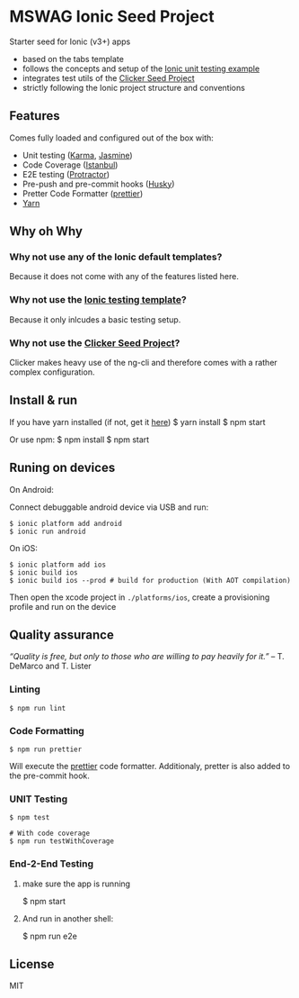# MSWAG Ionic Seed Project

Starter seed for Ionic (v3+) apps

* based on the tabs template
* follows the concepts and setup of the [Ionic unit testing example](https://github.com/driftyco/ionic-unit-testing-example)
* integrates test utils of the [Clicker Seed Project](https://github.com/lathonez/clicker)
* strictly following the Ionic project structure and conventions


## Features

Comes fully loaded and configured out of the box with:

* Unit testing ([Karma](https://karma-runner.github.io/), [Jasmine](https://jasmine.github.io/))
* Code Coverage ([Istanbul](https://istanbul.js.org/))
* E2E testing ([Protractor](http://www.protractortest.org/#/))
* Pre-push and pre-commit hooks ([Husky](https://github.com/typicode/husky/))
* Pretter Code Formatter ([prettier](https://github.com/prettier/prettier))
* [Yarn](https://yarnpkg.com/)


## Why oh Why

### Why not use any of the Ionic default templates?

Because it does not come with any of the features listed here.

### Why not use the [Ionic testing template](https://github.com/driftyco/ionic-unit-testing-example)?

Because it only inlcudes a basic testing setup.

### Why not use the [Clicker Seed Project](https://github.com/lathonez/clicker)?

Clicker makes heavy use of the ng-cli and therefore comes with a rather complex configuration.


## Install & run

If you have yarn installed (if not, get it [here](https://yarnpkg.com/lang/en/docs/install/))
	$ yarn install
	$ npm start

Or use npm:
	$ npm install
	$ npm start


## Runing on devices

On Android:

Connect debuggable android device via USB and run:

	$ ionic platform add android
	$ ionic run android

On iOS:

	$ ionic platform add ios
	$ ionic build ios
	$ ionic build ios --prod # build for production (With AOT compilation)

Then open the xcode project in `./platforms/ios`, create a provisioning profile
and run on the device


## Quality assurance

_“Quality is free, but only to those who are willing to pay heavily for it.”_ – T. DeMarco and T. Lister


### Linting

	$ npm run lint


### Code Formatting

	$ npm run prettier

Will execute the [prettier](https://github.com/prettier/prettier) code formatter. Additionaly, pretter is also added to the pre-commit hook.


### UNIT Testing

	$ npm test

	# With code coverage
	$ npm run testWithCoverage


### End-2-End Testing

1. make sure the app is running

	$ npm start

2. And run in another shell:

	$ npm run e2e

## License

MIT
